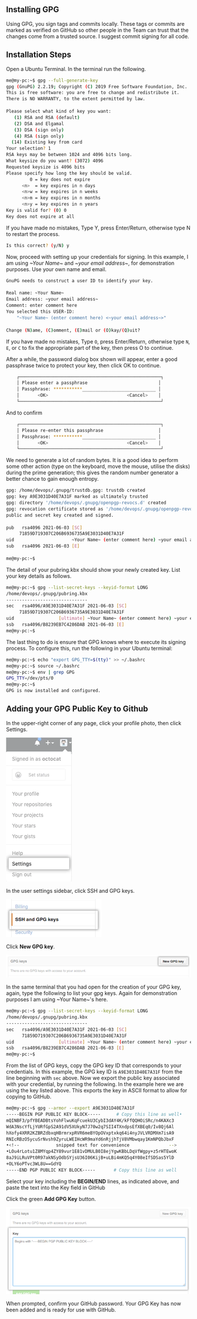 ## Installing GPG

Using GPG, you sign tags and commits locally. These tags or commits are marked as verified on GitHub so other people in the Team can trust that the changes come from a trusted source. I suggest commit signing for all code.

## Installation Steps

Open a Ubuntu Terminal. In the terminal run the following.

``` bash
me@my-pc:~$ gpg --full-generate-key
gpg (GnuPG) 2.2.19; Copyright (C) 2019 Free Software Foundation, Inc.
This is free software: you are free to change and redistribute it.
There is NO WARRANTY, to the extent permitted by law.

Please select what kind of key you want:
   (1) RSA and RSA (default)
   (2) DSA and Elgamal
   (3) DSA (sign only)
   (4) RSA (sign only)
  (14) Existing key from card
Your selection? 1
RSA keys may be between 1024 and 4096 bits long.
What keysize do you want? (3072) 4096
Requested keysize is 4096 bits
Please specify how long the key should be valid.
         0 = key does not expire
      <n>  = key expires in n days
      <n>w = key expires in n weeks
      <n>m = key expires in n months
      <n>y = key expires in n years
Key is valid for? (0) 0
Key does not expire at all
```

If you have made no mistakes, Type Y, press Enter/Return, otherwise type N to restart the process.

``` bash
Is this correct? (y/N) y
```

Now, proceed with setting up your credentials for signing. In this example, I am using  _~Your Name~_ and _~your email address~_, for demonstration purposes. Use your own name and email.

``` bash
GnuPG needs to construct a user ID to identify your key.

Real name: ~Your Name~
Email address: ~your email address~
Comment: enter comment here
You selected this USER-ID:
    "~Your Name~ (enter comment here) <~your email address~>"

Change (N)ame, (C)omment, (E)mail or (O)kay/(Q)uit?
```

If you have made no mistakes, Type `O`, press Enter/Return, otherwise type `N`, `E`, or `C` to fix the appropriate part of the key, then press O to continue.

After a while, the password dialog box shown will appear, enter a good passphrase twice to protect your key, then click OK to continue.

```bash
    ┌──────────────────────────────────────────────────────┐
    │ Please enter a passphrase                           │
    │ Passphrase: ***********____________________________ │
    │       <OK>                              <Cancel>    │
    └──────────────────────────────────────────────────────┘
```

And to confirm

```bash
    ┌──────────────────────────────────────────────────────┐
    │ Please re-enter this passphrase                     │
    │ Passphrase: ***********____________________________ │
    │       <OK>                              <Cancel>    │
    └──────────────────────────────────────────────────────┘
```

We need to generate a lot of random bytes. It is a good idea to perform some other action (type on the keyboard, move the mouse, utilise the disks) during the prime generation; this gives the random number generator a better chance to gain enough entropy.

``` bash
gpg: /home/devops/.gnupg/trustdb.gpg: trustdb created
gpg: key A9E3031D40E7A31F marked as ultimately trusted
gpg: directory '/home/devops/.gnupg/openpgp-revocs.d' created
gpg: revocation certificate stored as '/home/devops/.gnupg/openpgp-revocs.d/71859D719307C206B6936735A9E3031D40E7A31F.rev'
public and secret key created and signed.

pub   rsa4096 2021-06-03 [SC]
     71859D719307C206B6936735A9E3031D40E7A31F
uid                      ~Your Name~ (enter comment here) ~your email address~
sub   rsa4096 2021-06-03 [E]

me@my-pc:~$
```

The detail of your pubring.kbx should show your newly created key. List your key details as follows.

``` bash
me@my-pc:~$ gpg --list-secret-keys --keyid-format LONG
/home/devops/.gnupg/pubring.kbx
-------------------------------
sec   rsa4096/A9E3031D40E7A31F 2021-06-03 [SC]
     71859D719307C206B6936735A9E3031D40E7A31F
uid                 [ultimate] ~Your Name~ (enter comment here) ~your email address~
ssb   rsa4096/B8239EB7C4286DAB 2021-06-03 [E]
me@my-pc:~$
```

The last thing to do is ensure that GPG knows where to execute its signing process. To configure this, run the following in your Ubuntu terminal:

``` bash
me@my-pc:~$ echo "export GPG_TTY=$(tty)" >> ~/.bashrc
me@my-pc:~$ source ~/.bashrc
me@my-pc:~$ env | grep GPG
GPG_TTY=/dev/pts/0
me@my-pc:~$
GPG is now installed and configured.
```

## Adding your GPG Public Key to Github

In the upper-right corner of any page, click your profile photo, then click Settings.

![alt](img/gh-settings.png)

In the user settings sidebar, click SSH and GPG keys.

![alt](img/add-gpg.png)

Click  **New GPG key**.

![alt](img/new-gpg.png)

In the same terminal that you had open for the creation of your GPG key, again,  type the following to list your gpg keys.  Again for demonstration purposes I am using ~Your Name~'s here.

``` bash
me@my-pc:~$ gpg --list-secret-keys --keyid-format LONG
/home/devops/.gnupg/pubring.kbx
-------------------------------
sec   rsa4096/A9E3031D40E7A31F 2021-06-03 [SC]
      71859D719307C206B6936735A9E3031D40E7A31F
uid                 [ultimate] ~Your Name~ (enter comment here) ~your email address~
ssb   rsa4096/B8239EB7C4286DAB 2021-06-03 [E]
me@my-pc:~$
```

From the list of GPG keys, copy the GPG key ID that corresponds to your  credentials. In this example, the GPG key ID is `A9E3031D40E7A31F` from the line beginning with `sec` above. Now we export the public key associated with your credential, by running the following. In the example here we are using the key listed above. This exports the key in ASCII format to allow for copying to GitHub.

``` bash
me@my-pc:~$ gpg --armor --export A9E3031D40E7A31F
-----BEGIN PGP PUBLIC KEY BLOCK-----      # Copy this line as well•
mQINBF3/pfYBEADBtsYohFlwuKqFcuekU3CybI3dAY4K/kFfQQHOiSRc/n4KAXc3
WdA3NscYfLjYURfGpS2A91dV5XUkyN7J70w2q7SII4TXndpsEfXBEq0/Iv8Qj6Al
hXofy4XRR2KZBRZdbxqHBrmrxpRVR6meBYOpOVxptxkq64i4nyJVLVRDMXm7isA9
RNIcRBzO5ycuSrNvsh9ZyruLWEIHcWR9maYd6nRjjhTjV8VMbwqay1KmNPQbJbxF
•<!--              snipped text for convenience               -->
•LOu4rLotu1Z8MYqp4ZY89vur1E81vDMULB0I8ejYgwKBbLDqVfWgpy+z5rHTEwoK
8aJ9iLRuVPt0R97akNSyOdbSYjsU36I06KijB+uLBi4mKQ5q4Y08eIfSDSas5YlD
+OLY6oPTvc3WL8U==GdYQ
-----END PGP PUBLIC KEY BLOCK-----       # Copy this line as well
```

Select your key including the **BEGIN/END** lines, as indicated above, and paste the text into the Key field in GitHub

Click the green **Add GPG Key** button.

![alt](img/save-gpg.png)

When prompted, confirm your GitHub password. Your GPG Key has now been added and is ready for use with GitHub.
